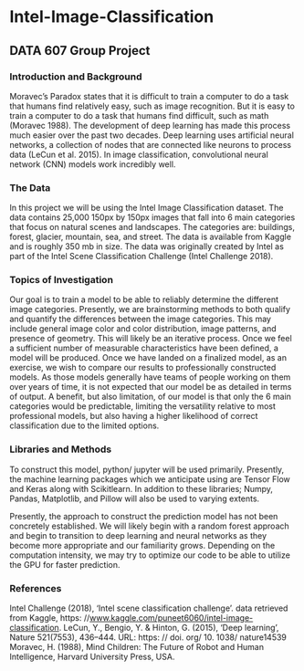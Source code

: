 # Intel-Image-Classification
## DATA 607 Group Project

### Introduction and Background
Moravec’s Paradox states that it is difficult to train a computer to do a task that humans find
relatively easy, such as image recognition. But it is easy to train a computer to do a task that
humans find difficult, such as math (Moravec 1988). The development of deep learning has
made this process much easier over the past two decades. Deep learning uses artificial neural
networks, a collection of nodes that are connected like neurons to process data (LeCun et al.
2015). In image classification, convolutional neural network (CNN) models work incredibly
well.

### The Data
In this project we will be using the Intel Image Classification dataset. The data contains 25,000
150px by 150px images that fall into 6 main categories that focus on natural scenes and landscapes.
The categories are: buildings, forest, glacier, mountain, sea, and street. The data is available
from Kaggle and is roughly 350 mb in size. The data was originally created by Intel as part of
the Intel Scene Classification Challenge (Intel Challenge 2018).

### Topics of Investigation
Our goal is to train a model to be able to reliably determine the different image categories.
Presently, we are brainstorming methods to both qualify and quantify the differences between
the image categories. This may include general image color and color distribution, image patterns,
and presence of geometry. This will likely be an iterative process. Once we feel a sufficient
number of measurable characteristics have been defined, a model will be produced.
Once we have landed on a finalized model, as an exercise, we wish to compare our results to
professionally constructed models. As those models generally have teams of people working on
them over years of time, it is not expected that our model be as detailed in terms of output. A
benefit, but also limitation, of our model is that only the 6 main categories would be predictable,
limiting the versatility relative to most professional models, but also having a higher likelihood
of correct classification due to the limited options.

### Libraries and Methods
To construct this model, python/ jupyter will be used primarily. Presently, the machine learning
packages which we anticipate using are Tensor Flow and Keras along with Scikitlearn. In
addition to these libraries; Numpy, Pandas, Matplotlib, and Pillow will also be used to varying
extents.

Presently, the approach to construct the prediction model has not been concretely established.
We will likely begin with a random forest approach and begin to transition to deep learning and
neural networks as they become more appropriate and our familiarity grows. Depending on the
computation intensity, we may try to optimize our code to be able to utilize the GPU for faster
prediction.

### References
Intel Challenge (2018), ‘Intel scene classification challenge’. data retrieved from Kaggle, https:
//www.kaggle.com/puneet6060/intel-image-classification.
LeCun, Y., Bengio, Y. & Hinton, G. (2015), ‘Deep learning’, Nature 521(7553), 436–444.
URL: https: // doi. org/ 10. 1038/ nature14539
Moravec, H. (1988), Mind Children: The Future of Robot and Human Intelligence, Harvard
University Press, USA.
